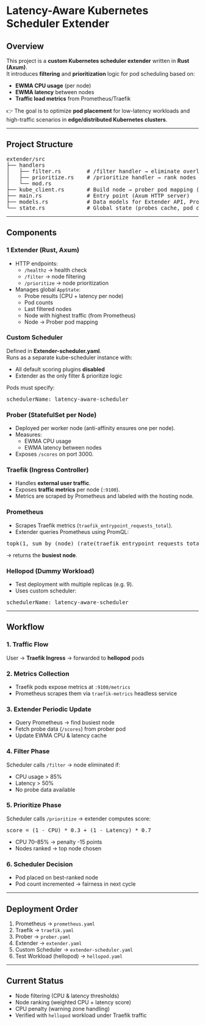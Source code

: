 <h1> Latency-Aware Kubernetes Scheduler Extender</h1>

<h2> Overview</h2>
<p>
This project is a <b>custom Kubernetes scheduler extender</b> written in <b>Rust (Axum)</b>.<br>
It introduces <b>filtering</b> and <b>prioritization</b> logic for pod scheduling based on:
</p>
<ul>
  <li> <b>EWMA CPU usage</b> (per node)</li>
  <li> <b>EWMA latency</b> between nodes</li>
  <li> <b>Traffic load metrics</b> from Prometheus/Traefik</li>
</ul>
<p>
👉 The goal is to optimize <b>pod placement</b> for low-latency workloads and high-traffic scenarios in <b>edge/distributed Kubernetes clusters</b>.
</p>

<hr/>

<h2> Project Structure</h2>
<pre>
extender/src
├── handlers
│   ├── filter.rs        # /filter handler → eliminate overloaded nodes
│   ├── prioritize.rs    # /prioritize handler → rank nodes
│   └── mod.rs
├── kube_client.rs       # Build node → prober pod mapping (via K8s API)
├── main.rs              # Entry point (Axum HTTP server)
├── models.rs            # Data models for Extender API, Probe, Prometheus
└── state.rs             # Global state (probes cache, pod counts, etc.)
</pre>

<hr/>

<h2> Components</h2>

<h3>1️ Extender (Rust, Axum)</h3>
<ul>
  <li>HTTP endpoints:
    <ul>
      <li><code>/healthz</code> → health check</li>
      <li><code>/filter</code> → node filtering</li>
      <li><code>/prioritize</code> → node prioritization</li>
    </ul>
  </li>
  <li>Manages global <code>AppState</code>:
    <ul>
      <li>Probe results (CPU + latency per node)</li>
      <li>Pod counts</li>
      <li>Last filtered nodes</li>
      <li>Node with highest traffic (from Prometheus)</li>
      <li>Node → Prober pod mapping</li>
    </ul>
  </li>
</ul>

<h3> Custom Scheduler</h3>
<p>
Defined in <b>Extender-scheduler.yaml</b>.<br>
Runs as a separate kube-scheduler instance with:
</p>
<ul>
  <li>All default scoring plugins <b>disabled</b></li>
  <li>Extender as the only filter & prioritize logic</li>
</ul>
<p>Pods must specify:</p>
<pre>
schedulerName: latency-aware-scheduler
</pre>

<h3> Prober (StatefulSet per Node)</h3>
<ul>
  <li>Deployed per worker node (anti-affinity ensures one per node).</li>
  <li>Measures:
    <ul>
      <li>EWMA CPU usage</li>
      <li>EWMA latency between nodes</li>
    </ul>
  </li>
  <li>Exposes <code>/scores</code> on port 3000.</li>
</ul>

<h3>Traefik (Ingress Controller)</h3>
<ul>
  <li>Handles <b>external user traffic</b>.</li>
  <li>Exposes <b>traffic metrics</b> per node (<code>:9100</code>).</li>
  <li>Metrics are scraped by Prometheus and labeled with the hosting node.</li>
</ul>

<h3>Prometheus</h3>
<ul>
  <li>Scrapes Traefik metrics (<code>traefik_entrypoint_requests_total</code>).</li>
  <li>Extender queries Prometheus using PromQL:</li>
</ul>
<pre>
topk(1, sum by (node) (rate(traefik_entrypoint_requests_total{entrypoint="web"}[1m])))
</pre>
<p>→ returns the <b>busiest node</b>.</p>

<h3>Hellopod (Dummy Workload)</h3>
<ul>
  <li>Test deployment with multiple replicas (e.g. 9).</li>
  <li>Uses custom scheduler:</li>
</ul>
<pre>
schedulerName: latency-aware-scheduler
</pre>

<hr/>

<h2>Workflow</h2>

<h3>1. Traffic Flow</h3>
<p>User → <b>Traefik Ingress</b> → forwarded to <b>hellopod</b> pods</p>

<h3>2. Metrics Collection</h3>
<ul>
  <li>Traefik pods expose metrics at <code>:9100/metrics</code></li>
  <li>Prometheus scrapes them via <code>traefik-metrics</code> headless service</li>
</ul>

<h3>3. Extender Periodic Update</h3>
<ul>
  <li>Query Prometheus → find busiest node</li>
  <li>Fetch probe data (<code>/scores</code>) from prober pod</li>
  <li>Update EWMA CPU & latency cache</li>
</ul>

<h3>4. Filter Phase</h3>
<p>Scheduler calls <code>/filter</code> → node eliminated if:</p>
<ul>
  <li>CPU usage > 85%</li>
  <li>Latency > 50%</li>
  <li>No probe data available</li>
</ul>

<h3>5. Prioritize Phase</h3>
<p>Scheduler calls <code>/prioritize</code> → extender computes score:</p>
<pre>
score = (1 - CPU) * 0.3 + (1 - Latency) * 0.7
</pre>
<ul>
  <li>CPU 70–85% → penalty -15 points</li>
  <li>Nodes ranked → top node chosen</li>
</ul>

<h3>6. Scheduler Decision</h3>
<ul>
  <li>Pod placed on best-ranked node</li>
  <li>Pod count incremented → fairness in next cycle</li>
</ul>

<hr/>

<h2> Deployment Order</h2>
<ol>
  <li>Prometheus → <code>prometheus.yaml</code></li>
  <li>Traefik → <code>traefik.yaml</code></li>
  <li>Prober → <code>prober.yaml</code></li>
  <li>Extender → <code>extender.yaml</code></li>
  <li>Custom Scheduler → <code>extender-scheduler.yaml</code></li>
  <li>Test Workload (hellopod) → <code>hellopod.yaml</code></li>
</ol>

<hr/>

<h2> Current Status</h2>
<ul>
  <li>Node filtering  (CPU & latency thresholds)</li>
  <li>Node ranking  (weighted CPU + latency score)</li>
  <li>CPU penalty  (warning zone handling)</li>
  <li>Verified with <code>hellopod</code> workload under Traefik traffic</li>
</ul>
